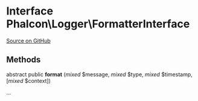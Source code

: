 # Interface **Phalcon\\Logger\\FormatterInterface**

<a href="https://github.com/phalcon/cphalcon/blob/master/phalcon/logger/formatterinterface.zep" class="btn btn-default btn-sm">Source on GitHub</a>

## Methods
abstract public  **format** (*mixed* $message, *mixed* $type, *mixed* $timestamp, [*mixed* $context])

...

